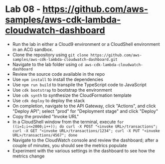 # Lab 08 - https://github.com/aws-samples/aws-cdk-lambda-cloudwatch-dashboard

* Run the lab in either a Cloud9 environment or a CloudShell environment in an ACG sandbox.
* Clone the repository using `git clone https://github.com/aws-samples/aws-cdk-lambda-cloudwatch-dashboard.git`
* Navigate to the lab folder using `cd aws-cdk-lambda-cloudwatch-dashboard`
* Review the source code available in the repo
* Use `npm install` to install the dependencies
* Use `npm run build` to transpile the TypeScript code to JavaScript
* Use `cdk bootstrap` to bootstrap the environment
* Use `cdk synth` to synthesize the CloudFormation template
* Use `cdk deploy` to deploy the stack
* On completion, navigate to the API Gateway, click "Actions", and click "Deploy API"; select "prod" for "Deployment stage" and click "Deploy"
* Copy the provided "Invoke URL"
* In a CloudShell window from the terminal, execute `for ((i=1;i<=2000;i++)); do curl -X POST "<invoke URL>/transactions"; curl -X GET "<invoke URL>/transactions/1234"; curl -X PUT "<invoke URL>/transactions/4567"; done`
* Navigate to the CloudWatch console and review the dashboard; after a couple of minutes, you should see the metrics populate
* Experiment with the various settings in the dashboard to see how the metrics change
